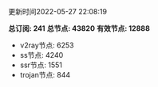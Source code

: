 更新时间2022-05-27 22:08:19

**总订阅: 241**
**总节点: 43820**
**有效节点: 12888**
- v2ray节点: 6253
- ss节点: 4240
- ssr节点: 1551
- trojan节点: 844
